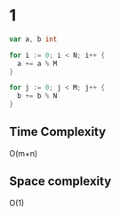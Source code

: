 # 1

```go
var a, b int

for i := 0; i < N; i++ {
  a += a % M
}

for j := 0; j < M; j++ {
  b += b % N
}
```

## Time Complexity

O(m+n)

## Space complexity

O(1)
